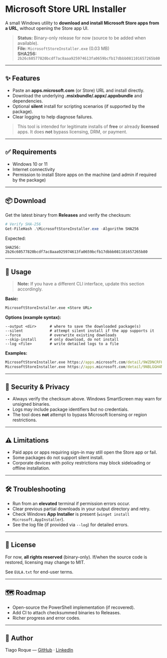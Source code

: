 # Microsoft Store URL Installer

A small Windows utility to **download and install Microsoft Store apps from a URL**, without opening the Store app UI.

> **Status:** Binary-only release for now (source to be added when available).  
> **File:** `MicrosoftStoreInstaller.exe` (0.03 MB)  
> **SHA256:** `2b26c60577820bcdf7ac8aaa925974613fa0659bcfb17dbbb081101657265b80`

---

## ✨ Features
- Paste an **apps.microsoft.com** (or Store) URL and install directly.
- Download the underlying **.msixbundle/.appx/.appxbundle** and dependencies.
- Optional **silent** install for scripting scenarios (if supported by the package).
- Clear logging to help diagnose failures.

> This tool is intended for legitimate installs of **free** or already **licensed** apps. It does **not** bypass licensing, DRM, or payment.

---

## ✅ Requirements
- Windows 10 or 11
- Internet connectivity
- Permission to install Store apps on the machine (and admin if required by the package)

---

## 📦 Download
Get the latest binary from **Releases** and verify the checksum:

```powershell
# Verify SHA-256
Get-FileHash .\MicrosoftStoreInstaller.exe -Algorithm SHA256
```

Expected:
```
SHA256: 2b26c60577820bcdf7ac8aaa925974613fa0659bcfb17dbbb081101657265b80
```

---

## 🚀 Usage

> **Note:** If you have a different CLI interface, update this section accordingly.

**Basic:**
```bat
MicrosoftStoreInstaller.exe <Store URL>
```

**Options (example syntax):**
```
--output <dir>      # where to save the downloaded package(s)
--silent            # attempt silent install if the app supports it
--force             # overwrite existing downloads
--skip-install      # only download, do not install
--log <file>        # write detailed logs to a file
```

**Examples:**
```bat
MicrosoftStoreInstaller.exe https://apps.microsoft.com/detail/9WZDNCRFHVJL
MicrosoftStoreInstaller.exe https://apps.microsoft.com/detail/9NBLGGH4NNS1 --silent --output C:\Temp\store-cache
```

---

## 🔐 Security & Privacy
- Always verify the checksum above. Windows SmartScreen may warn for unsigned binaries.
- Logs may include package identifiers but no credentials.
- The tool does **not** attempt to bypass Microsoft licensing or region restrictions.

---

## ⚠️ Limitations
- Paid apps or apps requiring sign-in may still open the Store app or fail.
- Some packages do not support silent install.
- Corporate devices with policy restrictions may block sideloading or offline installation.

---

## 🛠 Troubleshooting
- Run from an **elevated** terminal if permission errors occur.
- Clear previous partial downloads in your output directory and retry.
- Check Windows **App Installer** is present (`winget install Microsoft.AppInstaller`).
- See the log file (if provided via `--log`) for detailed errors.

---

## 📄 License
For now, **all rights reserved** (binary-only). If/when the source code is restored, licensing may change to MIT.

See `EULA.txt` for end-user terms.

---

## 🗺️ Roadmap
- Open-source the PowerShell implementation (if recovered).
- Add CI to attach checksummed binaries to Releases.
- Richer progress and error codes.

---

## 🙌 Author
Tiago Roque — [GitHub](https://github.com/tiagoroque3) · [LinkedIn](https://www.linkedin.com/tiagodcroque)

